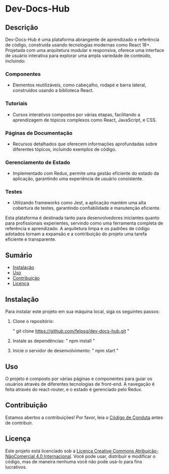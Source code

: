 # Dev-Docs-Hub

## Descrição

Dev-Docs-Hub é uma plataforma abrangente de aprendizado e referência de código, construída usando tecnologias modernas como React 18+. Projetada com uma arquitetura modular e responsiva, oferece uma interface de usuário interativa para explorar uma ampla variedade de conteúdo, incluindo:

### Componentes

- Elementos reutilizáveis, como cabeçalho, rodapé e barra lateral, construídos usando a biblioteca React.

### Tutoriais

- Cursos interativos compostos por várias etapas, facilitando a aprendizagem de tópicos complexos como React, JavaScript, e CSS.

### Páginas de Documentação

- Recursos detalhados que oferecem informações aprofundadas sobre diferentes tópicos, incluindo exemplos de código.

### Gerenciamento de Estado

- Implementado com Redux, permite uma gestão eficiente do estado da aplicação, garantindo uma experiência de usuário consistente.

### Testes

- Utilizando frameworks como Jest, a aplicação mantém uma alta cobertura de testes, garantindo confiabilidade e manutenção eficiente.

Esta plataforma é destinada tanto para desenvolvedores iniciantes quanto para profissionais experientes, servindo como uma ferramenta completa de referência e aprendizado. A arquitetura limpa e os padrões de código adotados tornam a expansão e a contribuição do projeto uma tarefa eficiente e transparente.

## Sumário

- [Instalação](#instalação)
- [Uso](#uso)
- [Contribuição](#contribuição)
- [Licença](#licença)

## Instalação

Para instalar este projeto em sua máquina local, siga os seguintes passos:

1. Clone o repositório:

   \"
   git clone <https://github.com/felpsg/dev-docs-hub.git>
   \"

2. Instale as dependências:
   \"
   npm install
   \"

3. Inicie o servidor de desenvolvimento:
   \"
   npm start
   \"

## Uso

O projeto é composto por várias páginas e componentes para guiar os usuários através de diferentes tecnologias de front-end. A navegação é feita através do react-router, e o estado é gerenciado pelo Redux.

## Contribuição

Estamos abertos a contribuições! Por favor, leia o [Código de Conduta](CODE_OF_CONDUCT.md) antes de contribuir.

## Licença

Este projeto está licenciado sob a [Licença Creative Commons Atribuição-NãoComercial 4.0 Internacional](LICENSE.md). Você pode usar, distribuir e modificar o código, mas de maneira nenhuma você não pode usá-lo para fins lucrativos.
